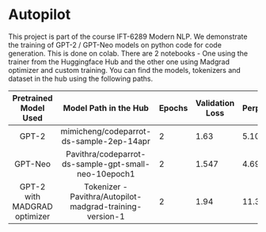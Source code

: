 # Autopilot

This project is part of the course IFT-6289 Modern NLP. We demonstrate the training of GPT-2 / GPT-Neo models on python code for code generation. This is done on colab. There are 2 notebooks - One using the trainer from the Huggingface Hub and the other one using Madgrad optimizer and custom training. You can find the models, tokenizers and dataset in the hub using the following paths.

|   **Pretrained Model Used**  |               **Model Path in the Hub**              | **Epochs** | **Validation Loss** | **Perplexity** |
|:----------------------------:|:----------------------------------------------------:|------------|---------------------|----------------|
| GPT-2                        | mimicheng/codeparrot-ds-sample-2ep-14apr             | 2          |                1.63 |          5.102 |
| GPT-Neo                      | Pavithra/codeparrot-ds-sample-gpt-small-neo-10epoch1 | 2          |               1.547 |          4.696 |
| GPT-2 with MADGRAD optimizer | Tokenizer - Pavithra/Autopilot-madgrad-training-version-1 <br />| 2          |       1.94     |          11.332      |

